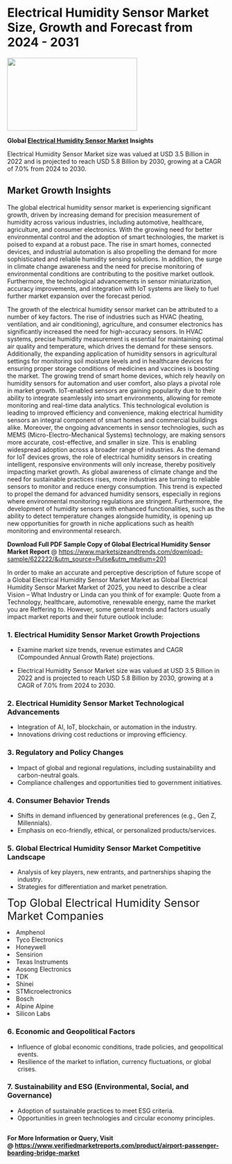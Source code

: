 <H1>Electrical Humidity Sensor Market Size, Growth and Forecast from 2024 - 2031</H1><img class="aligncenter size-medium wp-image-584254" src="https://thirdeyenews.in/wp-content/uploads/2024/09/Global-Market-Research-300x168.jpeg" alt="" width="300" height="168" /><p><strong>Global&nbsp;<a href="https://www.marketsizeandtrends.com/download-sample/622222/&amp;utm_source=Pulse&amp;utm_medium=201">Electrical Humidity Sensor Market</a> Insights</strong></p><p>Electrical Humidity Sensor Market size was valued at USD 3.5 Billion in 2022 and is projected to reach USD 5.8 Billion by 2030, growing at a CAGR of 7.0% from 2024 to 2030.</p><p><h2>Market Growth Insights</h2> <p>The global electrical humidity sensor market is experiencing significant growth, driven by increasing demand for precision measurement of humidity across various industries, including automotive, healthcare, agriculture, and consumer electronics. With the growing need for better environmental control and the adoption of smart technologies, the market is poised to expand at a robust pace. The rise in smart homes, connected devices, and industrial automation is also propelling the demand for more sophisticated and reliable humidity sensing solutions. In addition, the surge in climate change awareness and the need for precise monitoring of environmental conditions are contributing to the positive market outlook. Furthermore, the technological advancements in sensor miniaturization, accuracy improvements, and integration with IoT systems are likely to fuel further market expansion over the forecast period. </p> <p>The growth of the electrical humidity sensor market can be attributed to a number of key factors. The rise of industries such as HVAC (heating, ventilation, and air conditioning), agriculture, and consumer electronics has significantly increased the need for high-accuracy sensors. In HVAC systems, precise humidity measurement is essential for maintaining optimal air quality and temperature, which drives the demand for these sensors. Additionally, the expanding application of humidity sensors in agricultural settings for monitoring soil moisture levels and in healthcare devices for ensuring proper storage conditions of medicines and vaccines is boosting the market. The growing trend of smart home devices, which rely heavily on humidity sensors for automation and user comfort, also plays a pivotal role in market growth. IoT-enabled sensors are gaining popularity due to their ability to integrate seamlessly into smart environments, allowing for remote monitoring and real-time data analytics. This technological evolution is leading to improved efficiency and convenience, making electrical humidity sensors an integral component of smart homes and commercial buildings alike. Moreover, the ongoing advancements in sensor technologies, such as MEMS (Micro-Electro-Mechanical Systems) technology, are making sensors more accurate, cost-effective, and smaller in size. This is enabling widespread adoption across a broader range of industries. As the demand for IoT devices grows, the role of electrical humidity sensors in creating intelligent, responsive environments will only increase, thereby positively impacting market growth. As global awareness of climate change and the need for sustainable practices rises, more industries are turning to reliable sensors to monitor and reduce energy consumption. This trend is expected to propel the demand for advanced humidity sensors, especially in regions where environmental monitoring regulations are stringent. Furthermore, the development of humidity sensors with enhanced functionalities, such as the ability to detect temperature changes alongside humidity, is opening up new opportunities for growth in niche applications such as health monitoring and environmental research. </p><p><span class=""><strong>Download Full PDF Sample Copy of Global Electrical Humidity Sensor Market Report</strong> @ <a href="https://www.marketsizeandtrends.com/download-sample/622222/&amp;utm_source=Pulse&amp;utm_medium=201" target="_blank">https://www.marketsizeandtrends.com/download-sample/622222/&amp;utm_source=Pulse&amp;utm_medium=201</a></span></p><p>In order to make an accurate and perceptive description of future scope of a Global&nbsp;Electrical Humidity Sensor Market Market as Global&nbsp;Electrical Humidity Sensor Market Market of 2025, you need to describe a clear Vision &ndash; What Industry or Linda can you think of for example: Quote from a Technology, healthcare, automotive, renewable energy, name the market you are Reffering to. However, some general trends and factors usually impact market reports and their future outlook include:</p><h3>1.&nbsp;<strong>Electrical Humidity Sensor Market Growth Projections</strong></h3><ul><li>Examine market size trends, revenue estimates and CAGR (Compounded Annual Growth Rate) projections.</li><li><p>Electrical Humidity Sensor Market size was valued at USD 3.5 Billion in 2022 and is projected to reach USD 5.8 Billion by 2030, growing at a CAGR of 7.0% from 2024 to 2030.</p></li></ul><h3>2.&nbsp;<strong>Electrical Humidity Sensor Market Technological Advancements</strong></h3><ul><li>Integration of AI, IoT, blockchain, or automation in the industry.</li><li>Innovations driving cost reductions or improving efficiency.</li></ul><h3>3.&nbsp;<strong>Regulatory and Policy Changes</strong></h3><ul><li>Impact of global and regional regulations, including sustainability and carbon-neutral goals.</li><li>Compliance challenges and opportunities tied to government initiatives.</li></ul><h3>4.&nbsp;<strong>Consumer Behavior Trends</strong></h3><ul><li>Shifts in demand influenced by generational preferences (e.g., Gen Z, Millennials).</li><li>Emphasis on eco-friendly, ethical, or personalized products/services.</li></ul><h3>5.&nbsp;<strong>Global Electrical Humidity Sensor Market Competitive Landscape</strong></h3><ul><li>Analysis of key players, new entrants, and partnerships shaping the industry.</li><li>Strategies for differentiation and market penetration.</li></ul><p data-pm-slice="1 1 []"><span style="color: inherit; font-family: inherit; font-size: 25px;">Top Global Electrical Humidity Sensor Market Companies</span></p><div class="" data-test-id=""><p><li>Amphenol</li><li> Tyco Electronics</li><li> Honeywell</li><li> Sensirion</li><li> Texas Instruments</li><li> Aosong Electronics</li><li> TDK</li><li> Shinei</li><li> STMicroelectronics</li><li> Bosch</li><li> Alpine Alpine</li><li> Silicon Labs</li></p></div><h3>6.&nbsp;<strong>Economic and Geopolitical Factors</strong></h3><ul><li>Influence of global economic conditions, trade policies, and geopolitical events.</li><li>Resilience of the market to inflation, currency fluctuations, or global crises.</li></ul><h3>7.&nbsp;<strong>Sustainability and ESG (Environmental, Social, and Governance)</strong></h3><ul><li>Adoption of sustainable practices to meet ESG criteria.</li><li>Opportunities in green technologies and circular economy principles.</li></ul><h2><strong style="font-size: 14px;">For More Information or Query, Visit @&nbsp;</strong><a style="background-color: #ffffff; font-size: 14px;" href="https://www.marketsizeandtrends.com/report/electrical-humidity-sensor-market/" target="_blank">https://www.verifiedmarketreports.com/product/airport-passenger-boarding-bridge-market</a></h2>
